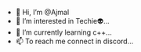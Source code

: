 - 👋 Hi, I’m @Ajmal
- 👀 I’m interested in Techie👽...
- 🌱 I’m currently learning c++...
- 📫 To reach me connect in discord...

<!---
PsychoAju/PsychoAju is a ✨ special ✨ repository because its `README.md` (this file) appears on your GitHub profile.
You can click the Preview link to take a look at your changes.
--->

